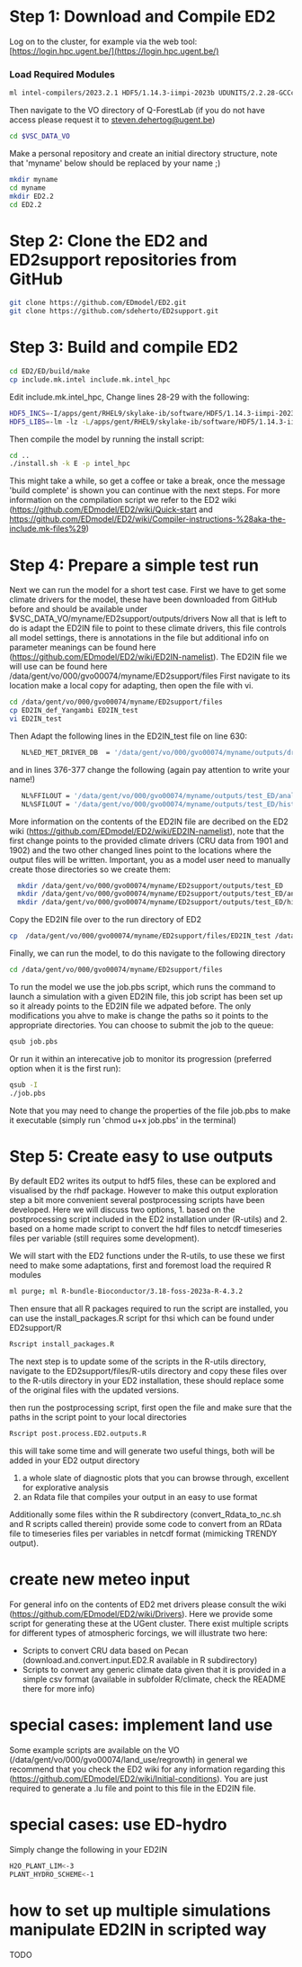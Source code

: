 # Step 1: Download and Compile ED2

Log on to the cluster, for example via the web tool:  
[https://login.hpc.ugent.be/](https://login.hpc.ugent.be/)

### Load Required Modules

```bash
ml intel-compilers/2023.2.1 HDF5/1.14.3-iimpi-2023b UDUNITS/2.2.28-GCCcore-13.2.0 ulimit -s unlimited
```

Then navigate to the VO directory of Q-ForestLab (if you do not have access please request it to steven.dehertog@ugent.be)
```bash
cd $VSC_DATA_VO
```
Make a personal repository and create an initial directory structure, note that 'myname' below should be replaced by your name ;)
```bash
mkdir myname
cd myname
mkdir ED2.2
cd ED2.2
```
# Step 2: Clone the ED2 and ED2support repositories from GitHub
```bash
git clone https://github.com/EDmodel/ED2.git
git clone https://github.com/sdeherto/ED2support.git
```
# Step 3: Build and compile ED2
```bash
cd ED2/ED/build/make
cp include.mk.intel include.mk.intel_hpc
```
Edit include.mk.intel_hpc,
Change lines 28-29 with the following:
```bash
HDF5_INCS=-I/apps/gent/RHEL9/skylake-ib/software/HDF5/1.14.3-iimpi-2023b/include
HDF5_LIBS=-lm -lz -L/apps/gent/RHEL9/skylake-ib/software/HDF5/1.14.3-iimpi-2023b/bin -lhdf5 -lhdf5_fortran -lhdf5_hl
```

Then compile the model by running the install script:
```bash
cd ..
./install.sh -k E -p intel_hpc
```
This might take a while, so get a coffee or take a break, once the message 'build complete' is shown you can continue with the next steps. For more information on the compilation script we refer to the ED2 wiki (https://github.com/EDmodel/ED2/wiki/Quick-start and https://github.com/EDmodel/ED2/wiki/Compiler-instructions-%28aka-the-include.mk-files%29)

# Step 4: Prepare a simple test run

Next we can run the model for a short test case. 
First we have to get some climate drivers for the model, these have been downloaded from GitHub before and should be available under $VSC_DATA_VO/myname/ED2support/outputs/drivers
Now all that is left to do is adapt the ED2IN file to point to these climate drivers, this file controls all model settings, there is annotations in the file but additional info on parameter meanings can be found here (https://github.com/EDmodel/ED2/wiki/ED2IN-namelist). The ED2IN file we will use can be found here /data/gent/vo/000/gvo00074/myname/ED2support/files
First navigate to its location make a local copy for adapting, then open the file with vi.
```bash
cd /data/gent/vo/000/gvo00074/myname/ED2support/files
cp ED2IN_def_Yangambi ED2IN_test
vi ED2IN_test
```
Then Adapt the following lines in the ED2IN_test file on line 630:
```bash
   NL%ED_MET_DRIVER_DB  = '/data/gent/vo/000/gvo00074/myname/outputs/drivers/ED_MET_DRIVER_HEADER'
```

and in lines 376-377 change the following (again pay attention to write your name!)

```bash
   NL%FFILOUT = '/data/gent/vo/000/gvo00074/myname/outputs/test_ED/analysis/analysis'
   NL%SFILOUT = '/data/gent/vo/000/gvo00074/myname/outputs/test_ED/history/history'
```

More information on the contents of the ED2IN file are decribed on the ED2 wiki (https://github.com/EDmodel/ED2/wiki/ED2IN-namelist), note that the first change points to the provided climate drivers (CRU data from 1901 and 1902) and the two other changed lines point to the locations where the output files will be written. Important, you as a model user need to manually create those directories so we create them:
```bash
  mkdir /data/gent/vo/000/gvo00074/myname/ED2support/outputs/test_ED
  mkdir /data/gent/vo/000/gvo00074/myname/ED2support/outputs/test_ED/analysis
  mkdir /data/gent/vo/000/gvo00074/myname/ED2support/outputs/test_ED/history
```

Copy the ED2IN file over to the run directory of ED2
```bash
cp  /data/gent/vo/000/gvo00074/myname/ED2support/files/ED2IN_test /data/gent/vo/000/gvo00074/myname/ED2.2/ED2/ED/run/ED2IN_test
```

Finally, we can run the model, to do this navigate to the following directory

```bash
cd /data/gent/vo/000/gvo00074/myname/ED2support/files
```

To run the model we use the job.pbs script, which runs the command to launch a simulation with a given ED2IN file, this job script has been set up so it already points to the ED2IN file we adpated before. The only modifications you ahve to make is change the paths so it points to the appropriate directories. You can choose to submit the job to the queue:
```bash
qsub job.pbs
```
Or run it within an interecative job to monitor its progression (preferred option when it is the first run):
```bash
qsub -I 
./job.pbs
```
Note that you may need to change the properties of the file job.pbs to make it executable (simply run 'chmod u+x job.pbs' in the terminal)

# Step 5: Create easy to use outputs

By default ED2 writes its output to hdf5 files, these can be explored and visualised by the rhdf package. However to make this output exploration step a bit more convenient several postprocessing scripts have been developed.
Here we will discuss two options, 1. based on the postprocessing script included in the ED2 installation under (R-utils) and 2. based on a home made script to convert the hdf files to netcdf timeseries files per variable (still requires some development).

We will start with the ED2 functions under the R-utils, to use these we first need to make some adaptations, first and foremost load the required R modules
```bash
ml purge; ml R-bundle-Bioconductor/3.18-foss-2023a-R-4.3.2
```
Then ensure that all R packages required to run the script are installed, you can use the install_packages.R script for thsi which can be found under ED2support/R
```bash
Rscript install_packages.R
```
The next step is to update some of the scripts in the R-utils directory, navigate to the ED2support/files/R-utils directory and copy these files over to the R-utils directory in your ED2 installation, these should replace some of the original files with the updated versions.

then run the postprocessing script, first open the file and make sure that the paths in the script point to your local directories
```bash
Rscript post.process.ED2.outputs.R
```
this will take some time and will generate two useful things, both will be added in your ED2 output directory
1. a whole slate of diagnostic plots that you can browse through, excellent for explorative analysis
2. an Rdata file that compiles your output in an easy to use format

Additionally some files within the R subdirectory (convert_Rdata_to_nc.sh and R scripts called therein) provide some code to convert from an RData file to timeseries files per variables in netcdf format (mimicking TRENDY output).

# create new meteo input
For general info on the contents of ED2 met drivers please consult the wiki (https://github.com/EDmodel/ED2/wiki/Drivers). Here we provide some script for generating these at the UGent cluster. There exist multiple scripts for different types of atmospheric forcings, we will illustrate two here:
- Scripts to convert CRU data based on Pecan (download.and.convert.input.ED2.R available in R subdirectory)
- Scripts to convert any generic climate data given that it is provided in a simple csv format (available in subfolder R/climate, check the README there for more info)

# special cases: implement land use
Some example scripts are available on the VO (/data/gent/vo/000/gvo00074/land_use/regrowth) in general we recommend that you check the ED2 wiki for any information regarding this (https://github.com/EDmodel/ED2/wiki/Initial-conditions). You are just required to generate a .lu file and point to this file in the ED2IN file.

# special cases: use ED-hydro
Simply change the following in your ED2IN
```bash
H2O_PLANT_LIM<-3
PLANT_HYDRO_SCHEME<-1
```
# how to set up multiple simulations manipulate ED2IN in scripted way
TODO





